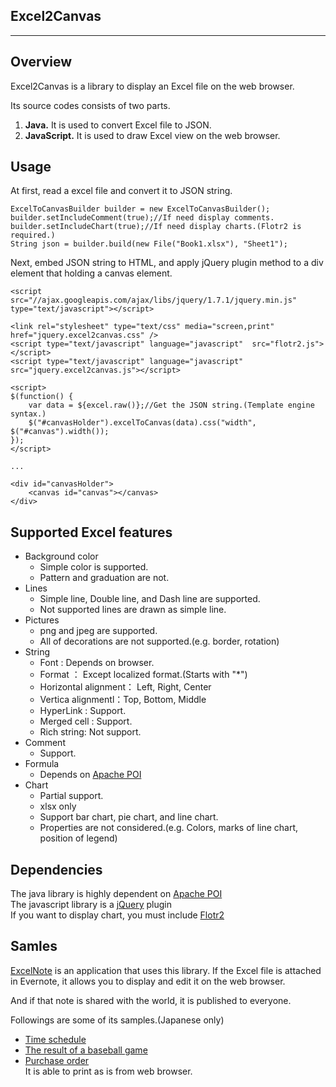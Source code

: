 Excel2Canvas
-----------------
-----------------

Overview
--------
Excel2Canvas is a library to display an Excel file on the web browser.

Its source codes consists of two parts.

1. **Java.** It is used to convert Excel file to JSON.
2. **JavaScript.** It is used to draw Excel view on the web browser.

Usage
-----
At first, read a excel file and convert it to JSON string.

    ExcelToCanvasBuilder builder = new ExcelToCanvasBuilder();
    builder.setIncludeComment(true);//If need display comments.
    builder.setIncludeChart(true);//If need display charts.(Flotr2 is required.)
    String json = builder.build(new File("Book1.xlsx"), "Sheet1");
    
Next, embed JSON string to HTML, and apply jQuery plugin method to a div element that holding a canvas element.

    <script src="//ajax.googleapis.com/ajax/libs/jquery/1.7.1/jquery.min.js" type="text/javascript"></script>
    
    <link rel="stylesheet" type="text/css" media="screen,print" href="jquery.excel2canvas.css" />
    <script type="text/javascript" language="javascript"  src="flotr2.js"></script>
    <script type="text/javascript" language="javascript"  src="jquery.excel2canvas.js"></script>

    <script>
    $(function() {
    	var data = ${excel.raw()};//Get the JSON string.(Template engine syntax.)
    	$("#canvasHolder").excelToCanvas(data).css("width", $("#canvas").width());
    });
    </script>
    
    ...
    
    <div id="canvasHolder">
    	<canvas id="canvas"></canvas>
    </div>

Supported Excel features
------------------------
* Background color
    * Simple color is supported.
    * Pattern and graduation are not.
* Lines
    * Simple line, Double line, and Dash line are supported.
    * Not supported lines are drawn as simple line.
* Pictures
    * png and jpeg are supported.
    * All of decorations are not supported.(e.g. border, rotation)
* String
    * Font : Depends on browser.
    * Format ： Except localized format.(Starts with "*")
    * Horizontal alignment： Left, Right, Center
    * Vertica alignmentl：Top, Bottom, Middle
    * HyperLink : Support.
    * Merged cell : Support.
    * Rich string: Not support.
* Comment
    * Support.
* Formula
    * Depends on [Apache POI](http://poi.apache.org/)
* Chart
    * Partial support.
    * xlsx only
    * Support bar chart, pie chart, and line chart.
    * Properties are not considered.(e.g. Colors, marks of line chart, position of legend)
    
Dependencies
------------
The java library is highly dependent on [Apache POI](http://poi.apache.org/)  
The javascript library is a [jQuery](http://jquery.com/) plugin  
If you want to display chart, you must include [Flotr2](http://humblesoftware.com/flotr2/)  

Samles
------
[ExcelNote](https://excelnote.herokuapp.com/) is an application that uses this library.
If the Excel file is attached in Evernote, it allows you to display and edit it on the web browser.

And if that note is shared with the world, it is published to everyone.

Followings are some of its samples.(Japanese only)

- [Time schedule](http://excelnote.herokuapp.com/share/note/s91/90ae165a-18b7-4879-a667-6ad15bbcd57b/5e1a3c243456d0e3daf8bd42005a22e0?theme=humanity)
- [The result of a baseball game](http://excelnote.herokuapp.com/share/note/s91/e94bd16f-465a-4a24-b71e-dff906cf3395/67079ce23db9c8af6df06b33d12c8e70?theme=sunny)
- [Purchase order](https://excelnote.herokuapp.com/share/excel/s91/09880d80-43bd-4728-9f8f-300b84a3a32c/151561d3185ea4c1dc7fa3ab3f2db653?sheet=%E7%99%BA%E6%B3%A8%E6%9B%B8&theme=redmond)  
  It is able to print as is from web browser.
  